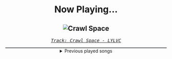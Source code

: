 <div align="center"> 
<h1>Now Playing...</h1>

![Crawl Space](https://i.scdn.co/image/ab67616d00001e026125b7b12d788c270cf52033)
--
_<samp><a href="https://open.spotify.com/track/3cMS7VdUj0t0oclcyW0liD">Track: Crawl Space - LYLVC</a></samp>_

<div style="border: 1px #4B5054 solid"></div>
<details>
  <summary>
    Previous played songs
  </summary>
  <table>
    <thead>
      <tr>
        <th>
          Artist
        </th>
        <th>
          Song
        </th>
        <th>
          Link
        </th>
      </tr>
    </thead>
    <tbody>
      <tr><td>LYLVC</td><td>Crawl Space</td><td><a href="https://open.spotify.com/track/3cMS7VdUj0t0oclcyW0liD">https://open.spotify.com/track/3cMS7VdUj0t0oclcyW0liD</a></td></tr><tr><td>CANTERVICE</td><td>The Masquerade</td><td><a href="https://open.spotify.com/track/3CmmcZ12AaIwvRNCbUeQf9">https://open.spotify.com/track/3CmmcZ12AaIwvRNCbUeQf9</a></td></tr><tr><td>All That Remains</td><td>What If I Was Nothing</td><td><a href="https://open.spotify.com/track/28urem2KpSOkljclEk8X8G">https://open.spotify.com/track/28urem2KpSOkljclEk8X8G</a></td></tr><tr><td>Evanescence</td><td>Everybody's Fool</td><td><a href="https://open.spotify.com/track/0tWEB6BxbI48XN79QE1JbT">https://open.spotify.com/track/0tWEB6BxbI48XN79QE1JbT</a></td></tr><tr><td>ifa</td><td>Sense of Myself</td><td><a href="https://open.spotify.com/track/1Zf4lEV9mqqYf29ShuvDuF">https://open.spotify.com/track/1Zf4lEV9mqqYf29ShuvDuF</a></td></tr><tr><td>Black Veil Brides</td><td>Crimson Skies</td><td><a href="https://open.spotify.com/track/0Jj1US4hB3vCZrgN8rHvRh">https://open.spotify.com/track/0Jj1US4hB3vCZrgN8rHvRh</a></td></tr><tr><td>Conquer Divide</td><td>Paralyzed</td><td><a href="https://open.spotify.com/track/6BKrbQJtXw0E0lanAI9YUF">https://open.spotify.com/track/6BKrbQJtXw0E0lanAI9YUF</a></td></tr><tr><td>Disturbed</td><td>Unstoppable</td><td><a href="https://open.spotify.com/track/5t2Wv4h5MO2ZyRBsLbFz55">https://open.spotify.com/track/5t2Wv4h5MO2ZyRBsLbFz55</a></td></tr><tr><td>izzy reign</td><td>Broken by Design</td><td><a href="https://open.spotify.com/track/7l9mOTV3tgVBfb8k3ecqy3">https://open.spotify.com/track/7l9mOTV3tgVBfb8k3ecqy3</a></td></tr><tr><td>Of Virtue</td><td>Cold Blooded</td><td><a href="https://open.spotify.com/track/5HXhEGcukpThXJPz8YvFBT">https://open.spotify.com/track/5HXhEGcukpThXJPz8YvFBT</a></td></tr><tr><td>Egypt Central</td><td>White Rabbit</td><td><a href="https://open.spotify.com/track/4QhSscYz3TPLEwD6lMezvG">https://open.spotify.com/track/4QhSscYz3TPLEwD6lMezvG</a></td></tr><tr><td>Five Finger Death Punch</td><td>Thanks For Asking</td><td><a href="https://open.spotify.com/track/1pZwsIB2ogBnbjydoIHQnL">https://open.spotify.com/track/1pZwsIB2ogBnbjydoIHQnL</a></td></tr><tr><td>Five Finger Death Punch</td><td>IOU</td><td><a href="https://open.spotify.com/track/0rqRkmrlWyuhSUqJKvf8SK">https://open.spotify.com/track/0rqRkmrlWyuhSUqJKvf8SK</a></td></tr><tr><td>Ice Nine Kills</td><td>The Shower Scene</td><td><a href="https://open.spotify.com/track/0sZ7125n1GTxvrq0anThNy">https://open.spotify.com/track/0sZ7125n1GTxvrq0anThNy</a></td></tr><tr><td>My Darkest Days</td><td>Save Me</td><td><a href="https://open.spotify.com/track/21gKYV7b11dr0SPw8PbEuM">https://open.spotify.com/track/21gKYV7b11dr0SPw8PbEuM</a></td></tr><tr><td>Disturbed</td><td>Stricken</td><td><a href="https://open.spotify.com/track/6RJdYpFQwLyNfDc5FbjkgV">https://open.spotify.com/track/6RJdYpFQwLyNfDc5FbjkgV</a></td></tr><tr><td>izzy reign</td><td>The Sunken Place</td><td><a href="https://open.spotify.com/track/3zZsLkALPFBznZiq6GqD71">https://open.spotify.com/track/3zZsLkALPFBznZiq6GqD71</a></td></tr><tr><td>Cult To Follow</td><td>10 Seconds from Panic</td><td><a href="https://open.spotify.com/track/4P9wWw9e55Xdo14dJezwNH">https://open.spotify.com/track/4P9wWw9e55Xdo14dJezwNH</a></td></tr><tr><td>BENNETT</td><td>Vois sur ton chemin - Techno Mix</td><td><a href="https://open.spotify.com/track/31nfdEooLEq7dn3UMcIeB5">https://open.spotify.com/track/31nfdEooLEq7dn3UMcIeB5</a></td></tr><tr><td>BENNETT</td><td>Vois sur ton chemin - Techno Mix</td><td><a href="https://open.spotify.com/track/31nfdEooLEq7dn3UMcIeB5">https://open.spotify.com/track/31nfdEooLEq7dn3UMcIeB5</a></td></tr>
    </tbody>
  </table>
</details>

</div>
